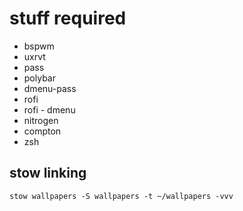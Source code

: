 # stuff required
* bspwm
* uxrvt
* pass
* polybar
* dmenu-pass
* rofi
* rofi - dmenu
* nitrogen
* compton
* zsh

## stow linking
```
stow wallpapers -S wallpapers -t ~/wallpapers -vvv
```
